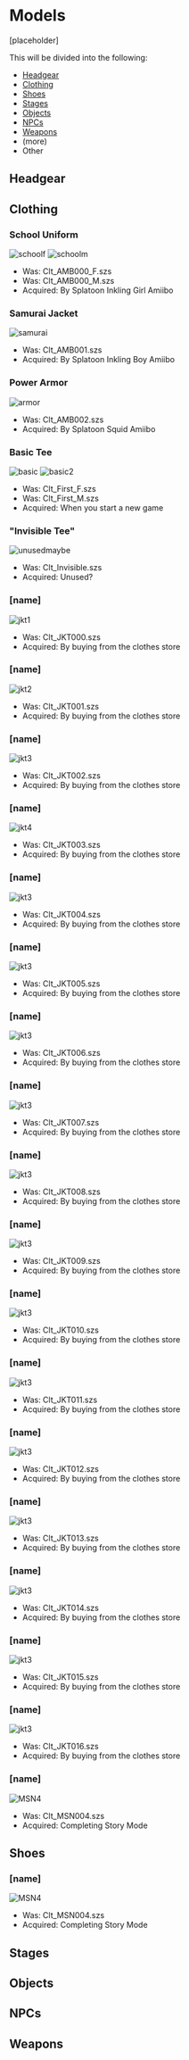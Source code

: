 # Models
[placeholder]

This will be divided into the following:
- [Headgear](https://github.com/Delus1onL/Splatoon-Decompile-For-Splatoon-Legends/blob/main/Documentation/Files/Model.md#headgear)
- [Clothing](https://github.com/Delus1onL/Splatoon-Decompile-For-Splatoon-Legends/blob/main/Documentation/Files/Model.md#clothing)
- [Shoes](https://github.com/Delus1onL/Splatoon-Decompile-For-Splatoon-Legends/blob/main/Documentation/Files/Model.md#shoes)
- [Stages](https://github.com/Delus1onL/Splatoon-Decompile-For-Splatoon-Legends/blob/main/Documentation/Files/Model.md#stages)
- [Objects](https://github.com/Delus1onL/Splatoon-Decompile-For-Splatoon-Legends/blob/main/Documentation/Files/Model.md#objects)
- [NPCs](https://github.com/Delus1onL/Splatoon-Decompile-For-Splatoon-Legends/blob/main/Documentation/Files/Model.md#npcs)
- [Weapons](https://github.com/Delus1onL/Splatoon-Decompile-For-Splatoon-Legends/blob/main/Documentation/Files/Model.md#weapons)
- (more)
- Other

## Headgear

## Clothing
### School Uniform

![schoolf](https://github.com/Delus1onL/Images/blob/main/Models/Clt_AMB000_F.png)
![schoolm](https://github.com/Delus1onL/Images/blob/main/Models/Clt_AMB000_M.png)
- Was: Clt_AMB000_F.szs
- Was: Clt_AMB000_M.szs
- Acquired: By Splatoon Inkling Girl Amiibo
### Samurai Jacket

![samurai](https://github.com/Delus1onL/Images/blob/main/Models/Clt_AMB001.png)
- Was: Clt_AMB001.szs
- Acquired: By Splatoon Inkling Boy Amiibo
### Power Armor

![armor](https://github.com/Delus1onL/Images/blob/main/Models/Clt_AMB002.png)
- Was: Clt_AMB002.szs
- Acquired: By Splatoon Squid Amiibo
### Basic Tee

![basic](https://github.com/Delus1onL/Images/blob/main/Models/Clt_First_F.png)
![basic2](https://github.com/Delus1onL/Images/blob/main/Models/Clt_First_M.png)
- Was: Clt_First_F.szs
- Was: Clt_First_M.szs
- Acquired: When you start a new game
### "Invisible Tee"

![unusedmaybe](https://github.com/Delus1onL/Images/blob/main/Models/Clt_Invisible.png)
- Was: Clt_Invisible.szs
- Acquired: Unused?
### [name]

![jkt1](https://github.com/Delus1onL/Images/blob/main/Models/Clt_JKT000.png)
- Was: Clt_JKT000.szs
- Acquired: By buying from the clothes store
### [name]

![jkt2](https://github.com/Delus1onL/Images/blob/main/Models/Clt_JKT001.png)
- Was: Clt_JKT001.szs
- Acquired: By buying from the clothes store
### [name]

![jkt3](https://github.com/Delus1onL/Images/blob/main/Models/Clt_JKT002.png)
- Was: Clt_JKT002.szs
- Acquired: By buying from the clothes store
### [name]

![jkt4](https://github.com/Delus1onL/Images/blob/main/Models/Clt_JKT003.png)
- Was: Clt_JKT003.szs
- Acquired: By buying from the clothes store
### [name]

![jkt3](https://github.com/Delus1onL/Images/blob/main/Models/Clt_JKT004.png)
- Was: Clt_JKT004.szs
- Acquired: By buying from the clothes store
### [name]

![jkt3](https://github.com/Delus1onL/Images/blob/main/Models/Clt_JKT005.png)
- Was: Clt_JKT005.szs
- Acquired: By buying from the clothes store
### [name]

![jkt3](https://github.com/Delus1onL/Images/blob/main/Models/Clt_JKT006.png)
- Was: Clt_JKT006.szs
- Acquired: By buying from the clothes store
### [name]

![jkt3](https://github.com/Delus1onL/Images/blob/main/Models/Clt_JKT007.png)
- Was: Clt_JKT007.szs
- Acquired: By buying from the clothes store
### [name]

![jkt3](https://github.com/Delus1onL/Images/blob/main/Models/Clt_JKT008.png)
- Was: Clt_JKT008.szs
- Acquired: By buying from the clothes store
### [name]

![jkt3](https://github.com/Delus1onL/Images/blob/main/Models/Clt_JKT009.png)
- Was: Clt_JKT009.szs
- Acquired: By buying from the clothes store
### [name]

![jkt3](https://github.com/Delus1onL/Images/blob/main/Models/Clt_JKT010.png)
- Was: Clt_JKT010.szs
- Acquired: By buying from the clothes store
### [name]

![jkt3](https://github.com/Delus1onL/Images/blob/main/Models/Clt_JKT011.png)
- Was: Clt_JKT011.szs
- Acquired: By buying from the clothes store
### [name]

![jkt3](https://github.com/Delus1onL/Images/blob/main/Models/Clt_JKT012.png)
- Was: Clt_JKT012.szs
- Acquired: By buying from the clothes store
### [name]

![jkt3](https://github.com/Delus1onL/Images/blob/main/Models/Clt_JKT013.png)
- Was: Clt_JKT013.szs
- Acquired: By buying from the clothes store
### [name]

![jkt3](https://github.com/Delus1onL/Images/blob/main/Models/Clt_JKT014.png)
- Was: Clt_JKT014.szs
- Acquired: By buying from the clothes store
### [name]

![jkt3](https://github.com/Delus1onL/Images/blob/main/Models/Clt_JKT015.png)
- Was: Clt_JKT015.szs
- Acquired: By buying from the clothes store
### [name]

![jkt3](https://github.com/Delus1onL/Images/blob/main/Models/Clt_JKT016.png)
- Was: Clt_JKT016.szs
- Acquired: By buying from the clothes store
### [name]

![MSN4](https://github.com/Delus1onL/Images/blob/main/Models/Clt_MSN004.png)
- Was: Clt_MSN004.szs
- Acquired: Completing Story Mode

## Shoes
### [name]

![MSN4](https://github.com/Delus1onL/Images/blob/main/Models/Clt_MSN004.png)
- Was: Clt_MSN004.szs
- Acquired: Completing Story Mode

## Stages

## Objects

## NPCs

## Weapons

